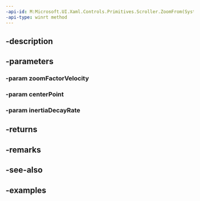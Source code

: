 ```yaml
---
-api-id: M:Microsoft.UI.Xaml.Controls.Primitives.Scroller.ZoomFrom(System.Single,Windows.Foundation.IReference{Windows.Foundation.Numerics.Vector2},Windows.Foundation.IReference{System.Single})
-api-type: winrt method
---
```


## -description

## -parameters

### -param zoomFactorVelocity

### -param centerPoint

### -param inertiaDecayRate

## -returns

## -remarks

## -see-also

## -examples

